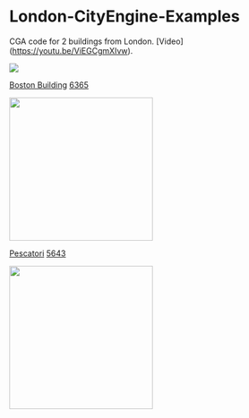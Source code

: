 # London-CityEngine-Examples

CGA code for 2 buildings from London. [Video] (https://youtu.be/ViEGCgmXIvw).

<img src="https://github.com/twak/London-CityEngine-Examples/blob/master/images/models.png">

[Boston Building](https://www.google.co.uk/maps/place/BT+Tower/@51.5226019,-0.1397308,3a,75y,106.15h,109.76t/data=!3m8!1e1!3m6!1s--ZEwmbe9QPE%2FUuWkA-U9fgI%2FAAAAAAABlGs%2F1YQvT3A0Mtw-rPeqMmxukDSjM_el11Hjg!2e4!3e11!6s%2F%2Flh6.googleusercontent.com%2F--ZEwmbe9QPE%2FUuWkA-U9fgI%2FAAAAAAABlGs%2F1YQvT3A0Mtw-rPeqMmxukDSjM_el11Hjg%2Fw387-h100-n-k-no%2F!7i5376!8i1388!4m5!3m4!1s0x48761b29ba9f31d1:0xc88e383ae8ad82b!8m2!3d51.5213924!4d-0.1390175!6m1!1e1)  [6365](https://github.com/twak/London-CityEngine-Examples/blob/master/rules/6365.cga)

<img src="https://github.com/twak/London-CityEngine-Examples/blob/master/images/IMG_6365_orig_cropped_by_ce.jpg" width="256">

[Pescatori](https://www.google.co.uk/maps/place/Pescatori/@51.5197212,-0.136037,3a,60y,235.99h,115.1t/data=!3m6!1e1!3m4!1s9AQlYHji0gHbY463kofXZQ!2e0!7i13312!8i6656!4m5!3m4!1s0x48761b2be5a1b561:0x381143c8b74f9dd1!8m2!3d51.5196311!4d-0.1361483!6m1!1e1) [5643](https://github.com/twak/London-CityEngine-Examples/blob/master/rules/5643.cga)

<img src="https://github.com/twak/London-CityEngine-Examples/blob/master/images/IMG_5643.jpg" width="256">
